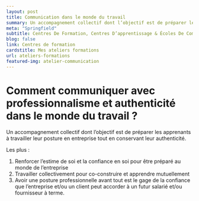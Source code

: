 ```yaml
---
layout: post
title: Communication dans le monde du travail 
summary: Un accompagnement collectif dont l’objectif est de préparer les apprenants à travailler leur posture en entreprise tout en conservant leur authenticité.
meta: "Springfield"
subtitle: Centres De Formation, Centres D’apprentissage & Écoles De Commerce
blog: false
link: Centres de formation
cardstitle: Mes ateliers formations
url: ateliers-formations
featured-img: atelier-communication
---
```


# Comment communiquer avec professionnalisme et authenticité dans le monde du travail ?

Un accompagnement collectif dont l’objectif est de préparer les apprenants à travailler leur posture en entreprise tout en conservant leur authenticité.

Les plus :

1. Renforcer l’estime de soi et la confiance en soi pour être préparé au monde de l’entreprise
2. Travailler collectivement pour co-construire et apprendre mutuellement
3. Avoir une posture professionnelle avant tout est le gage de la confiance que l’entreprise et/ou un client peut accorder à un futur salarié et/ou fournisseur à terme.

